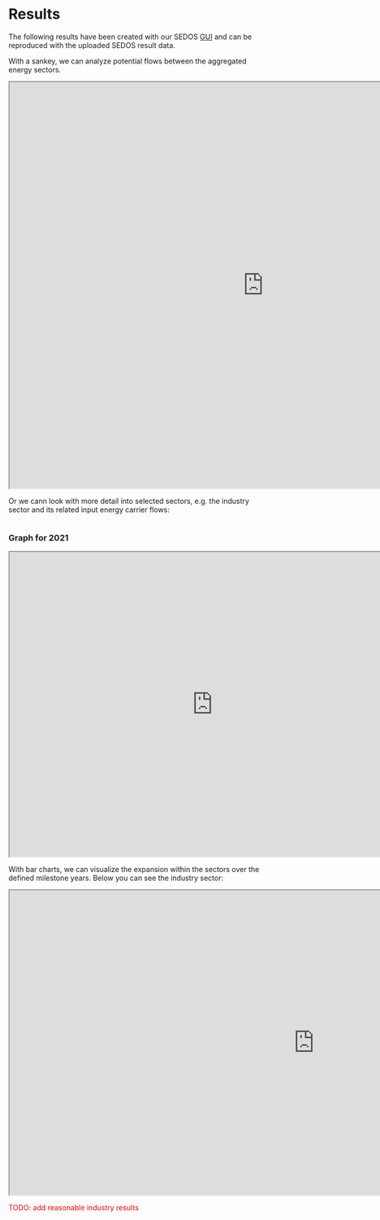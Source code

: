 # Results

The following results have been created with our SEDOS [GUI](https://sedos.apps.rl-institut.de/) and can be reproduced with
the uploaded SEDOS result data.



With a sankey, we can analyze potential flows between the aggregated energy sectors. 
<iframe src="https://sedos.apps.rl-institut.de/scalars/chart/?scenario_id=7&parameters_id=282" width="1000" height="800"></iframe>

Or we cann look with more detail into selected sectors, e.g. the industry sector and its related input energy carrier flows:

<div style="display: flex; flex-direction: column;">
  <div style="display: flex; justify-content: space-between; align-items: flex-start;">
    <div style="flex: 1; padding-right: 20px;">
      <h3>Graph for 2021</h3>
      <iframe src="https://sedos.apps.rl-institut.de/scalars/chart/?scenario_id=7&parameters_id=282" width="800" height="600"></iframe>
    </div>
    <div style="flex: 1; padding-left: 20px;">
      <h3>Graph for 2050</h3>
      <iframe src="https://sedos.apps.rl-institut.de/scalars/chart/?scenario_id=7&parameters_id=282" width="800" height="600"></iframe>
    </div>
  </div>
</div>

With bar charts, we can visualize the expansion within the sectors over the defined milestone years. Below you can see the industry sector:
<iframe src="https://sedos.apps.rl-institut.de/scalars/chart/?scenario_id=7&parameters_id=286" width="1200" height="600"></iframe>

<span style="color:red">TODO: add reasonable industry results </span>


[//]: # (We can also look into the model structure of our system:)
[//]: # (<iframe src="http://localhost:8000/energysystem/aggregation_graph?lod=2&structure=SEDOS-structure-all.xlsx&sectors=tra" width="1200" height="2000"></iframe>)